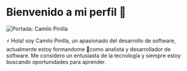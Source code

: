 # Bienvenido a mi perfil 👋

<img src="https://i.imgur.com/wMrMQk8.png" title="source: imgur.com" alt="Portada: Camilo Pinilla" />

⚡ Hola! soy Camilo Pinilla, un apasionado del desarrollo de software, actualmente estoy formandome 🌱como analista y desarrollador de software. Me considero un entusiasta de la tecnología y siempre estoy buscando oportunidades para aprender.
<!--
**Camilo-Pinilla/Camilo-Pinilla** is a ✨ _special_ ✨ repository because its `README.md` (this file) appears on your GitHub profile.

Here are some ideas to get you started:

- 🔭 I’m currently working on ...
- 🌱 I’m currently learning ...
- 👯 I’m looking to collaborate on ...
- 🤔 I’m looking for help with ...
- 💬 Ask me about ...
- 📫 How to reach me: ...
- 😄 Pronouns: ...
-  Fun fact: ...
-->
